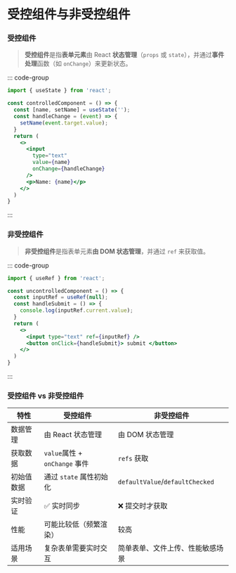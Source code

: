 # 受控组件与非受控组件

### 受控组件

> **受控组件**是指**表单元素**由 React **状态管理**（`props` 或 `state`），并通过**事件处理**函数（如 `onChange`）来更新状态。


::: code-group
```jsx [受控组件-代码示例]
import { useState } from 'react';

const controlledComponent = () => {
  const [name, setName] = useState('');
  const handleChange = (event) => {
    setName(event.target.value);
  }
  return (
    <>
      <input
        type="text" 
        value={name} 
        onChange={handleChange}
      />
      <p>Name: {name}</p>
    </>
  )
}

```
:::

### 非受控组件

> **非受控组件**是指表单元素**由 DOM 状态管理**，并通过 `ref` 来获取值。

::: code-group
```jsx [非受控组件-代码示例]
import { useRef } from 'react';

const uncontrolledComponent = () => {
  const inputRef = useRef(null);
  const handleSubmit = () => {
    console.log(inputRef.current.value);
  }
  return (
    <>
      <input type="text" ref={inputRef} />
      <button onClick={handleSubmit}> submit </button>
    </>
  )
}
```
:::


### 受控组件 vs 非受控组件

| 特性 | 受控组件 | 非受控组件 |
| --- | --- | --- |
| 数据管理 | 由 React 状态管理 | 由 DOM 状态管理 |
| 获取数据 | `value`属性 + `onChange` 事件  | `refs` 获取 |
| 初始值数据 | 通过 `state` 属性初始化 | `defaultValue`/`defaultChecked` |
| 实时验证 | ✅ 实时同步 | ❌ 提交时才获取 |
| 性能 | 可能比较低（频繁渲染）| 较高 |
| 适用场景 | 复杂表单需要实时交互 | 简单表单、文件上传、性能敏感场景 |



